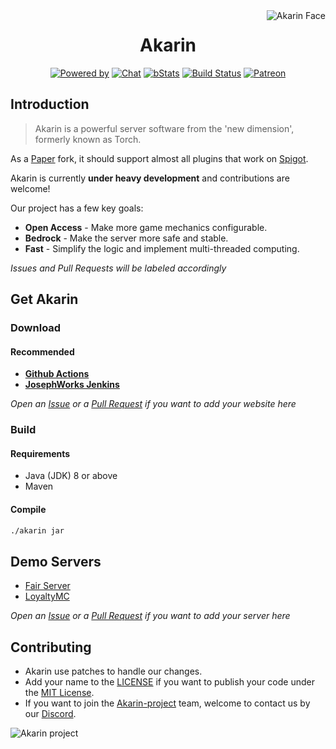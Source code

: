 <img src="https://i.loli.net/2018/05/17/5afd869c443ef.png" alt="Akarin Face" align="right">
<div align="center">
  <h1>Akarin</h1>

[![Powered by](https://img.shields.io/badge/Powered_by-Akarin_project-ee6aa7.svg?style=flat)](https://akarin.app/)
[![Chat](https://img.shields.io/badge/chat-on%20discord-7289da.svg)](https://discord.gg/fw2pJAj)
[![bStats](https://img.shields.io/badge/bStats-Akarin-0099ff.svg?style=flat)](https://bstats.org/plugin/bukkit/Akarin)
[![Build Status](http://josephworks.ddns.net:8080/buildStatus/icon?job=Akarin-project%2FAkarin-1.15.2)](http://josephworks.ddns.net:8080/job/Akarin-project/job/Akarin/)
[![Patreon](https://img.shields.io/badge/Patreon-Donate-yellow.svg?style=flat)](https://www.patreon.com/akarinproject)
</div>

Introduction
---

> Akarin is a powerful server software from the 'new dimension', formerly known as Torch.

As a [Paper](https://github.com/PaperMC/Paper) fork, it should support almost all plugins that work on [Spigot](https://hub.spigotmc.org/stash/projects/SPIGOT/repos/spigot/browse).

Akarin is currently **under heavy development** and contributions are welcome!

Our project has a few key goals:

* **Open Access** - Make more game mechanics configurable.
* **Bedrock** - Make the server more safe and stable.
* **Fast** - Simplify the logic and implement multi-threaded computing.

*Issues and Pull Requests will be labeled accordingly*

Get Akarin
---

### Download

#### Recommended

+ [**Github Actions**](https://github.com/Akarin-project/Akarin/actions)
+ [**JosephWorks Jenkins**](http://josephworks.ddns.net:8080/job/Akarin-project/job/Akarin-1.15.2)

*Open an [Issue](https://github.com/Akarin-project/Akarin/issues) or a [Pull Request](https://github.com/Akarin-project/Akarin/pulls) if you want to add your website here*

### Build

#### Requirements

* Java (JDK) 8 or above
* Maven

#### Compile

```sh
./akarin jar
```

Demo Servers
---

* [Fair Server](https://fairserver.ru)
* [LoyaltyMC](https://www.loyaltymc.net/)

*Open an [Issue](https://github.com/Akarin-project/Akarin/issues) or a [Pull Request](https://github.com/Akarin-project/Akarin/pulls) if you want to add your server here*

Contributing
---

* Akarin use patches to handle our changes.
* Add your name to the [LICENSE](https://github.com/Akarin-project/Akarin/blob/master/LICENSE.md) if you want to publish your code under the [MIT License](https://github.com/Akarin-project/Akarin/blob/master/licenses/MIT.md).
* If you want to join the [Akarin-project](https://github.com/Akarin-project) team, welcome to contact us by our [Discord](https://discord.gg/fw2pJAj).

![Akarin project](https://i.loli.net/2018/05/13/5af7fbbfbcddf.png)
